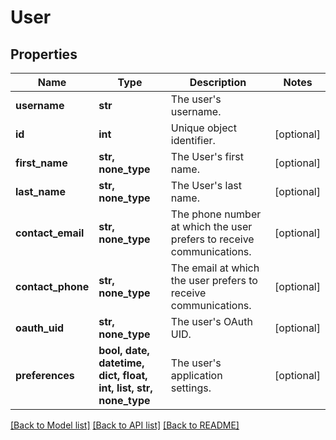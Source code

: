 # User

## Properties
Name | Type | Description | Notes
------------ | ------------- | ------------- | -------------
**username** | **str** | The user&#39;s username. | 
**id** | **int** | Unique object identifier. | [optional] 
**first_name** | **str, none_type** | The User&#39;s first name. | [optional] 
**last_name** | **str, none_type** | The User&#39;s last name. | [optional] 
**contact_email** | **str, none_type** | The phone number at which the user prefers to receive communications. | [optional] 
**contact_phone** | **str, none_type** | The email at which the user prefers to receive communications. | [optional] 
**oauth_uid** | **str, none_type** | The user&#39;s OAuth UID. | [optional] 
**preferences** | **bool, date, datetime, dict, float, int, list, str, none_type** | The user&#39;s application settings. | [optional] 

[[Back to Model list]](../README.md#documentation-for-models) [[Back to API list]](../README.md#documentation-for-api-endpoints) [[Back to README]](../README.md)


